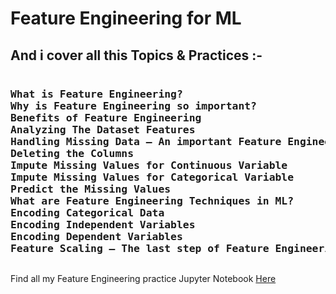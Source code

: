 <h1> Feature Engineering for ML </h1>

<h2>And i cover all this Topics & Practices :- </h2>
<pre><h3>What is Feature Engineering?
Why is Feature Engineering so important?
Benefits of Feature Engineering
Analyzing The Dataset Features
Handling Missing Data – An important Feature Engineering Step
Deleting the Columns
Impute Missing Values for Continuous Variable
Impute Missing Values for Categorical Variable
Predict the Missing Values
What are Feature Engineering Techniques in ML?
Encoding Categorical Data
Encoding Independent Variables
Encoding Dependent Variables
Feature Scaling – The last step of Feature Engineering</h3></pre>
Find all my Feature Engineering practice Jupyter Notebook <a href="https://github.com/Amitesh7668/Feature-Engineering/tree/main/ipynb_checkpoints"> Here </a>
